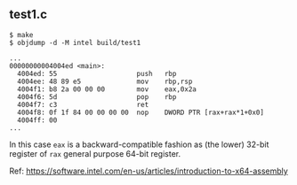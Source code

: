 ## test1.c

```shell
$ make
$ objdump -d -M intel build/test1

...
00000000004004ed <main>:
  4004ed: 55                    push   rbp
  4004ee: 48 89 e5              mov    rbp,rsp
  4004f1: b8 2a 00 00 00        mov    eax,0x2a
  4004f6: 5d                    pop    rbp
  4004f7: c3                    ret
  4004f8: 0f 1f 84 00 00 00 00  nop    DWORD PTR [rax+rax*1+0x0]
  4004ff: 00
...
```

In this case `eax` is a backward-compatible fashion as (the lower) 32-bit register of `rax` general purpose 64-bit register.

Ref: https://software.intel.com/en-us/articles/introduction-to-x64-assembly


